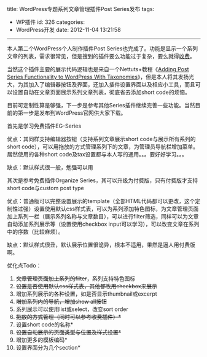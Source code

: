 title: WordPress专题系列文章管理插件Post Series发布
tags:
  - WP插件
id: 326
categories:
  - WordPress开发
date: 2012-11-04 13:21:58
---

本人第二个WordPress个人制作插件Post Series也完成了。功能是显示一个系列文章的列表，需求很常见，但是搜到的插件要么功能过于复杂，要么就得[收费](http://codecanyon.net/item/post-series/239344)。

当然这个插件主要的展示代码逻辑也是来自一个Nettuts+教程《[Adding Post Series Functionality to WordPress With Taxonomies](http://wp.tutsplus.com/tutorials/plugins/adding-post-series-functionality-to-wordpress-with-taxonomies/)》，但是本人将其发扬光大，为其加入了编辑器按钮及界面，还加入插件设置界面以及相应小工具，而且可以设置自动在文章页面展示系列文章列表，彻底省去添加short code的烦恼。

目前可定制性算是够强，下一步是参考其他Series插件继续完善一些功能。当然目前的第一步是发布到WordPress官网供大家下载。

首先是学习免费插件EG-Series

优点：其同样支持编辑器按钮（支持系列文章展示short code与展示所有系列的short code），可以用拖放的方式管理系列下的文章，为管理员导航栏增加菜单。居然使用的各种short code及tax设置都与本人写的通用。。。要好好学习。。。

缺点：默认样式很一般，勉强可以用

其次是参考免费插件Organize Series，其可以升级为付费版，只有付费版才支持short code与custom post type

优点：普通版可以完整设置展示的template（全部HTML代码都可以更改，这个定制性过强）设置使用默认css样式表，可以为系列添加特色图标，为文章管理页面加上系列一栏（展示系列名称与文章数目），可以进行filter筛选，同样可以为文章自动添加系列展示等（设置使用checkbox input可以学习），可以改变文章在系列中的序数（比较麻烦）。

缺点：默认样式很丑，默认展示位置很诡异，根本不适用，果然是逼人用付费版啊。

优化点Todo：

1.  <del>文章管理页面加上系列的filter</del>，系列支持特色图标
2.  <del>设置是否使用默认css样式表，其他都改用checkbox来展示</del>
3.  增加系列展示的各种设置，如是否显示thumbnail或excerpt
4.  <del>增加系列内的导航，增加show all按钮</del>
5.  系列展示可以使用list或select，改变sort order
6.  <del>拖放的方式管理（同时可以参考收费插件）*</del>
7.  设置short code的名称*
8.  <del>设置自动展示的页面类型与位置及样式设置*</del>
9.  增加更多的模板编码*
10.  设置界面分为几个section*